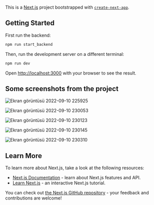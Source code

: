 This is a [Next.js](https://nextjs.org/) project bootstrapped with [`create-next-app`](https://github.com/vercel/next.js/tree/canary/packages/create-next-app).

## Getting Started
First run the backend:
```bash
npm run start_backend
```
Then, run the development server on a different terminal:

```bash
npm run dev
```

Open [http://localhost:3000](http://localhost:3000) with your browser to see the result.

## Some screenshots from the project
![Ekran görüntüsü 2022-09-10 225925](https://user-images.githubusercontent.com/72765259/189500051-759c7b8d-fb9c-47be-8afb-72e51a2ad851.png)


![Ekran görüntüsü 2022-09-10 230053](https://user-images.githubusercontent.com/72765259/189500053-b2f30031-1a67-480e-a406-0903254e2f84.png)


![Ekran görüntüsü 2022-09-10 230123](https://user-images.githubusercontent.com/72765259/189500054-1b7f36a9-3127-4256-a02b-361843adc3dd.png)


![Ekran görüntüsü 2022-09-10 230145](https://user-images.githubusercontent.com/72765259/189500055-67c8af6d-e492-48f7-b490-cd6dec64c631.png)


![Ekran görüntüsü 2022-09-10 230310](https://user-images.githubusercontent.com/72765259/189500059-ce0ac7a8-3596-4963-99c1-a63d16ca5edc.png)

## Learn More

To learn more about Next.js, take a look at the following resources:

- [Next.js Documentation](https://nextjs.org/docs) - learn about Next.js features and API.
- [Learn Next.js](https://nextjs.org/learn) - an interactive Next.js tutorial.

You can check out [the Next.js GitHub repository](https://github.com/vercel/next.js/) - your feedback and contributions are welcome!
